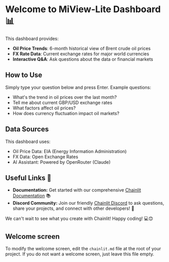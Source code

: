 # Welcome to MiView-Lite Dashboard 📊

This dashboard provides:

- **Oil Price Trends**: 6-month historical view of Brent crude oil prices
- **FX Rate Data**: Current exchange rates for major world currencies
- **Interactive Q&A**: Ask questions about the data or financial markets

## How to Use

Simply type your question below and press Enter. Example questions:

- What's the trend in oil prices over the last month?
- Tell me about current GBP/USD exchange rates
- What factors affect oil prices?
- How does currency fluctuation impact oil markets?

## Data Sources

This dashboard uses:

- Oil Price Data: EIA (Energy Information Administration)
- FX Data: Open Exchange Rates
- AI Assistant: Powered by OpenRouter (Claude)

## Useful Links 🔗

- **Documentation:** Get started with our comprehensive [Chainlit Documentation](https://docs.chainlit.io) 📚
- **Discord Community:** Join our friendly [Chainlit Discord](https://discord.gg/k73SQ3FyUh) to ask questions, share your projects, and connect with other developers! 💬

We can't wait to see what you create with Chainlit! Happy coding! 💻😊

## Welcome screen

To modify the welcome screen, edit the `chainlit.md` file at the root of your project. If you do not want a welcome screen, just leave this file empty.
